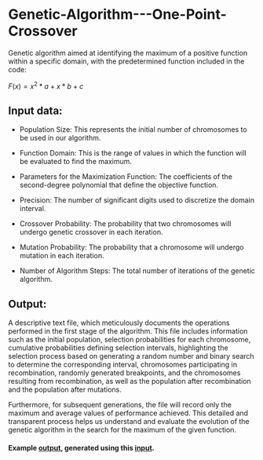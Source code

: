 # Genetic-Algorithm---One-Point-Crossover

Genetic algorithm aimed at identifying the maximum of a positive function within a specific domain, with the predetermined function included in the code: 

$`F(x) = x^2 * a + x * b + c`$

## Input data:

- Population Size: This represents the initial number of chromosomes to be used in our algorithm.

- Function Domain: This is the range of values in which the function will be evaluated to find the maximum.

- Parameters for the Maximization Function: The coefficients of the second-degree polynomial that define the objective function.

- Precision: The number of significant digits used to discretize the domain interval.

- Crossover Probability: The probability that two chromosomes will undergo genetic crossover in each iteration.

- Mutation Probability: The probability that a chromosome will undergo mutation in each iteration.

- Number of Algorithm Steps: The total number of iterations of the genetic algorithm.


## Output:

A descriptive text file, which meticulously documents the operations performed in the first stage of the algorithm. This file includes information such as the initial population, selection probabilities for each chromosome, cumulative probabilities defining selection intervals, highlighting the selection process based on generating a random number and binary search to determine the corresponding interval, chromosomes participating in recombination, randomly generated breakpoints, and the chromosomes resulting from recombination, as well as the population after recombination and the population after mutations.

Furthermore, for subsequent generations, the file will record only the maximum and average values of performance achieved. This detailed and transparent process helps us understand and evaluate the evolution of the genetic algorithm in the search for the maximum of the given function.

#### Example [output](https://github.com/BogdanPopel/Genetic-Algorithm---One-Point-Crossover/files/12715563/out.txt), generated using this [input](https://github.com/BogdanPopel/Genetic-Algorithm---One-Point-Crossover/files/12715570/data.txt).
 



